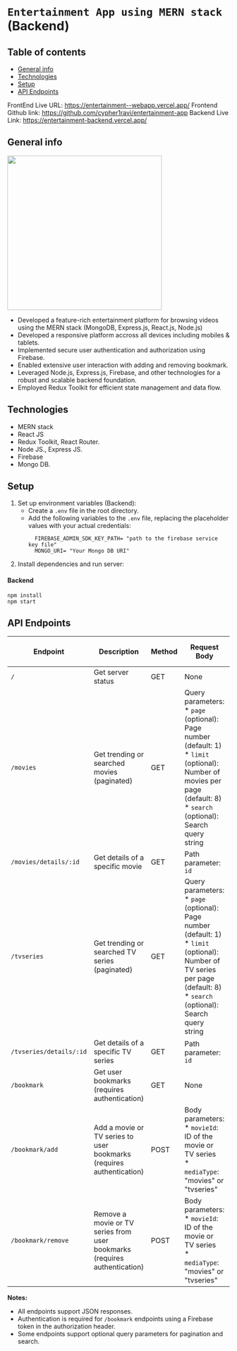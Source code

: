 # `Entertainment App using MERN stack` (Backend) 

## Table of contents
* [General info](#general-info)
* [Technologies](#technologies)
* [Setup](#setup)
* [API Endpoints](#api-endpoints)
  
FrontEnd Live URL:   https://entertainment--webapp.vercel.app/
Frontend Github link: https://github.com/cypher1ravi/entertainment-app
Backend Live Link:   https://entertainment-backend.vercel.app/

## General info
<img src="https://github.com/Magar0/entertainment-app-AlmaBetter-FinalProject/assets/35245789/bcb6ba7f-b403-4439-8d3f-ea51392d7cec" height="350" >

* Developed a feature-rich entertainment platform for browsing videos using the MERN stack (MongoDB, Express.js, React.js, Node.js)
* Developed a responsive platform accross all devices including mobiles & tablets.
* Implemented secure user authentication and authorization using Firebase.
* Enabled extensive user interaction with adding and removing bookmark.
* Leveraged Node.js, Express.js, Firebase, and other technologies for a robust and scalable backend foundation.
* Employed Redux Toolkit for efficient state management and data flow.

## Technologies
* MERN stack
* React JS
* Redux Toolkit, React Router.
* Node JS., Express JS.
* Firebase
* Mongo DB.
	
## Setup
1. Set up environment variables (Backend):
   - Create a `.env` file in the root directory.
   - Add the following variables to the `.env` file, replacing the placeholder values with your actual credentials:
     ```
       FIREBASE_ADMIN_SDK_KEY_PATH= "path to the firebase service key file"
       MONGO_URI= "Your Mongo DB URI"
     ```
2. Install dependencies and run server:
#### Backend
```
npm install
npm start
```

## API Endpoints
| Endpoint | Description | Method | Request Body | Response Format (Example) | Authentication |
|---|---|---|---|---|---|
| `/` | Get server status | GET | None | "Server is now Listening"  | None |
| `/movies` | Get trending or searched movies (paginated) | GET | Query parameters: <br> * `page` (optional): Page number (default: 1) <br> * `limit` (optional): Number of movies per page (default: 8) <br> * `search` (optional): Search query string  | JSON (`{ movies: [], totalPages: number, totalDocuments: number, currentPage: number }`) | None |
| `/movies/details/:id` | Get details of a specific movie | GET | Path parameter: `id` | JSON (`{ details: {...}, cast: [...] }`) | None |
| `/tvseries` | Get trending or searched TV series (paginated) | GET | Query parameters: <br> * `page` (optional): Page number (default: 1) <br> * `limit` (optional): Number of TV series per page (default: 8) <br> * `search` (optional): Search query string  | JSON (`{ tvSeries: [], totalPages: number, totalDocuments: number, currentPage: number }`) | None |
| `/tvseries/details/:id` | Get details of a specific TV series | GET | Path parameter: `id` | JSON (`{ details: {...}, cast: [...] }`) | None |
| `/bookmark` | Get user bookmarks (requires authentication) | GET | None | JSON (`[{ id: number, mediatype: string }, ...]`) | JWT token in authorization header |
| `/bookmark/add` | Add a movie or TV series to user bookmarks (requires authentication) | POST | Body parameters: <br> * `movieId`: ID of the movie or TV series <br> * `mediaType`: "movies" or "tvseries" | JSON (`{ message: "Added bookmark Successfully" }` or `{ message: "Bookmark already exists" }`) | JWT token in authorization header |
| `/bookmark/remove` | Remove a movie or TV series from user bookmarks (requires authentication) | POST | Body parameters: <br> * `movieId`: ID of the movie or TV series <br> * `mediaType`: "movies" or "tvseries" | JSON (`{ message: "Removed bookmark Successfully" }`) | JWT token in authorization header |

**Notes:**

* All endpoints support JSON responses.
* Authentication is required for `/bookmark` endpoints using a Firebase token in the authorization header.
* Some endpoints support optional query parameters for pagination and search.


